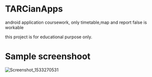 # TARCianApps
android application coursework, only timetable,map and report false is workable

this project is for educational purpose only.

# Sample screenshoot

<img src="https://preview.ibb.co/k02Kqe/Screenshot_1533270531.png" alt="Screenshot_1533270531" border="0">
